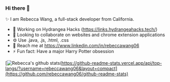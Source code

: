 ### Hi there 👋

✨ I am Rebecca Wang, a full-stack developer from California. 

- 🌱 Working on Hydrangea Hacks (https://links.hydrangeahacks.tech/)
- 👯 Looking to collaborate on websites and chrome extension applications
- ⚙️  Use  .java, .js, .html, .css
- 💬 Reach me at https://www.linkedin.com/in/rebeccawang06
- ⚡ Fun fact: Have a major Harry Potter obsession 

[![Rebecca's github stats](https://github-readme-stats.vercel.app/api?username=rebeccawang06)(https://github-readme-stats.vercel.app/api/top-langs/?username=rebeccawang06&layout=compact](https://github.com/rebeccawang06/github-readme-stats)



